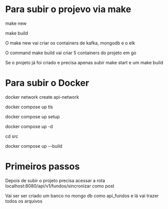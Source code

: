 # Para subir o projevo via make

make new 

make build

O make new vai criar os containers de kafka, mongodb e o elk

O command make build vai criar 5 containers do projeto em go


Se o projeto já foi criado e precisa apenas subir make start e um make build


# Para subir o Docker

docker network create api-network

docker compose up tls

docker compose up setup


docker compose up -d


cd src 

docker compose up --build

# Primeiros passos

Depois de subir o projeto precisa acessar a rota localhost:8080/api/v1/fundos/sincronizar como post

Vai ser ser criado um banco no mongo db como api_fundos e lá vai trazer todos os arquivos